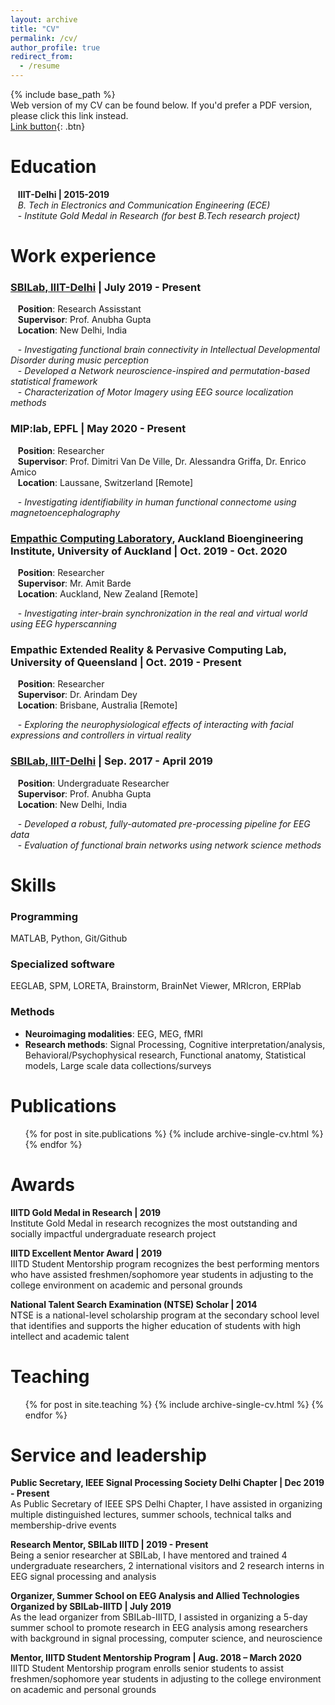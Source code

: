 ```yaml
---
layout: archive
title: "CV"
permalink: /cv/
author_profile: true
redirect_from:
  - /resume
---
```


{% include base_path %} <br>
Web version of my CV can be found below. If you'd prefer a PDF version, please click this link instead. <br>
[Link button](http://example.com/){: .btn}

Education
======
   <b>IIIT-Delhi | 2015-2019</b><br>
   *B. Tech in Electronics and Communication Engineering (ECE)* <br>
   - *Institute Gold Medal in Research (for best B.Tech research project)* 

Work experience
======

### [SBILab, IIIT-Delhi](http://sbilab.iiitd.edu.in/) | July 2019 - Present <br>
   <b>Position</b>: Research Assisstant <br>
   <b>Supervisor</b>: Prof. Anubha Gupta <br>
   <b>Location</b>: New Delhi, India <br>
   
   - *Investigating functional brain connectivity in Intellectual Developmental Disorder during music perception* <br>
   - *Developed a Network neuroscience-inspired and permutation-based statistical framework* <br>
   - *Characterization of Motor Imagery using EEG source localization methods* <br>
   
### MIP:lab, EPFL | May 2020 - Present <br>
   <b>Position</b>: Researcher <br>
   <b>Supervisor</b>: Prof. Dimitri Van De Ville, Dr. Alessandra Griffa, Dr. Enrico Amico <br>
   <b>Location</b>: Laussane, Switzerland [Remote] <br>
   
   - *Investigating identifiability in human functional connectome using magnetoencephalography* <br>

### [Empathic Computing Laboratory](http://empathiccomputing.org/), Auckland Bioengineering Institute, University of Auckland | Oct. 2019 - Oct. 2020 <br>
   <b>Position</b>: Researcher <br>
   <b>Supervisor</b>: Mr. Amit Barde <br>
   <b>Location</b>: Auckland, New Zealand [Remote] <br>
   
   - *Investigating inter-brain synchronization in the real and virtual world using EEG hyperscanning* <br>
   
### Empathic Extended Reality & Pervasive Computing Lab, University of Queensland | Oct. 2019 - Present <br>
   <b>Position</b>: Researcher <br>
   <b>Supervisor</b>: Dr. Arindam Dey <br>
   <b>Location</b>: Brisbane, Australia [Remote] <br>
   
   - *Exploring the neurophysiological effects of interacting with facial expressions and controllers in virtual reality* <br>
   
### [SBILab, IIIT-Delhi](http://sbilab.iiitd.edu.in/) | Sep. 2017 - April 2019 <br>
   <b>Position</b>: Undergraduate Researcher <br>
   <b>Supervisor</b>: Prof. Anubha Gupta <br> 
   <b>Location</b>: New Delhi, India <br>
   
   - *Developed a robust, fully-automated pre-processing pipeline for EEG data* <br>
   - *Evaluation of functional brain networks using network science methods* <br>
  
Skills
======
### Programming
MATLAB, Python, Git/Github <br>

### Specialized software
EEGLAB, SPM, LORETA, Brainstorm, BrainNet Viewer, MRIcron, ERPlab <br>

### Methods
- <b>Neuroimaging modalities</b>: EEG, MEG, fMRI <br>
- <b>Research methods</b>: Signal Processing, Cognitive interpretation/analysis, Behavioral/Psychophysical research, Functional anatomy, Statistical models, Large scale data collections/surveys <br>

Publications
======
  <ul>{% for post in site.publications %}
    {% include archive-single-cv.html %}
  {% endfor %}</ul>

Awards
======
  <b>IIITD Gold Medal in Research | 2019 </b> <br>
  Institute Gold Medal in research recognizes the most outstanding and socially impactful undergraduate research project
  
  <b>IIITD Excellent Mentor Award | 2019 </b> <br>
  IIITD Student Mentorship program recognizes the best performing mentors who have assisted freshmen/sophomore year students in adjusting to the college environment on academic and personal grounds <br>
  
  <b>National Talent Search Examination (NTSE) Scholar | 2014 </b> <br>
  NTSE is a national-level scholarship program at the secondary school level that identifies and supports the higher education of students with high intellect and academic talent
  
<!---
Talks
======
  <ul>{% for post in site.talks %}
    {% include archive-single-talk-cv.html %}
  {% endfor %}</ul> -->
  
Teaching
======
  <ul>{% for post in site.teaching %}
    {% include archive-single-cv.html %}
  {% endfor %}</ul>
  
Service and leadership
======
 
<b>Public Secretary, IEEE Signal Processing Society Delhi Chapter | Dec 2019 - Present</b> <br>
  As Public Secretary of IEEE SPS Delhi Chapter, I have assisted in organizing multiple distinguished lectures, summer schools, technical talks and membership-drive events
  
<b>Research Mentor, SBILab IIITD | 2019 - Present </b> <br>
  Being a senior researcher at SBILab, I have mentored and trained 4 undergraduate researchers, 2 international visitors and 2 research interns in EEG signal processing and analysis
  
  <b>Organizer, Summer School on EEG Analysis and Allied Technologies Organized by SBILab-IIITD | July 2019 </b> <br>
  As the lead organizer from SBILab-IIITD, I assisted in organizing a 5-day summer school to promote research in EEG analysis among researchers with background in signal processing, computer science, and neuroscience
  
  <b>Mentor, IIITD Student Mentorship Program | Aug. 2018 – March 2020</b> <br>
  IIITD Student Mentorship program enrolls senior students to assist freshmen/sophomore year students in adjusting to the college environment on academic and personal grounds

